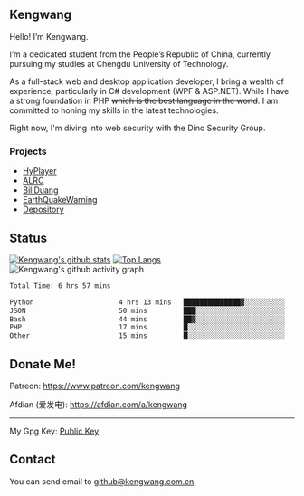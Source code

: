 ## Kengwang

Hello! I’m Kengwang.

I’m a dedicated student from the People’s Republic of China, currently pursuing my studies at Chengdu University of Technology.

As a full-stack web and desktop application developer, I bring a wealth of experience, particularly in C# development (WPF & ASP.NET). While I have a strong foundation in PHP ~~which is the best language in the world~~. I am committed to honing my skills in the latest technologies. 

Right now, I'm diving into web security with the Dino Security Group.


### Projects

* [HyPlayer](https://github.com/HyPlayer/HyPlayer)
* [ALRC](https://github.com/kengwang/ALRC)
* [BiliDuang](https://github.com/kengwang/BiliDuang)
* [EarthQuakeWarning](https://github.com/kengwang/EarthQuakeWarning)
* [Depository](https://github.com/kengwang/Depository)

## Status

[![Kengwang's github stats](https://github-readme-stats.vercel.app/api?username=kengwang&count_private=true&show_icons=true&theme=dark)](https://github.com/kengwang)
[![Top Langs](https://github-readme-stats.vercel.app/api/top-langs/?username=kengwang&hide=CSS,Javascript&theme=dark&layout=compact)](https://github.com/kengwang)
![Kengwang's github activity graph](https://github-readme-activity-graph.vercel.app/graph?username=kengwang)

<!--START_SECTION:waka-->

```txt
Total Time: 6 hrs 57 mins

Python                     4 hrs 13 mins   ██████████████▓░░░░░░░░░░   58.43 %
JSON                       50 mins         ███░░░░░░░░░░░░░░░░░░░░░░   11.67 %
Bash                       44 mins         ██▓░░░░░░░░░░░░░░░░░░░░░░   10.25 %
PHP                        17 mins         █░░░░░░░░░░░░░░░░░░░░░░░░   04.08 %
Other                      15 mins         █░░░░░░░░░░░░░░░░░░░░░░░░   03.65 %
```

<!--END_SECTION:waka-->



## Donate Me!

Patreon: https://www.patreon.com/kengwang

Afdian (爱发电): https://afdian.com/a/kengwang

---

My Gpg Key: [Public Key](/Kengwang_0x0CF42B18_public.asc)

## Contact

You can send email to github@kengwang.com.cn
